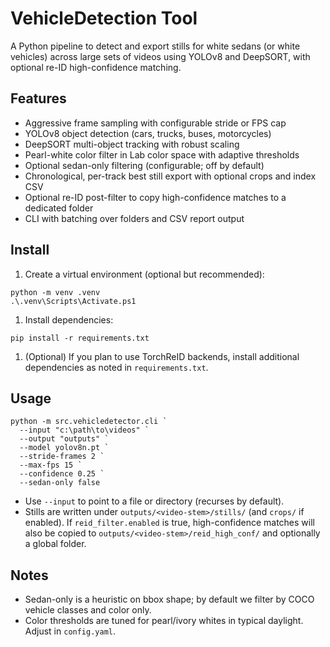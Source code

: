 # VehicleDetection Tool

A Python pipeline to detect and export stills for white sedans (or white vehicles) across large sets of videos using YOLOv8 and DeepSORT, with optional re-ID high-confidence matching.

## Features

- Aggressive frame sampling with configurable stride or FPS cap
- YOLOv8 object detection (cars, trucks, buses, motorcycles)
- DeepSORT multi-object tracking with robust scaling
- Pearl-white color filter in Lab color space with adaptive thresholds
- Optional sedan-only filtering (configurable; off by default)
- Chronological, per-track best still export with optional crops and index CSV
- Optional re-ID post-filter to copy high-confidence matches to a dedicated folder
- CLI with batching over folders and CSV report output

## Install

1. Create a virtual environment (optional but recommended):

```pwsh
python -m venv .venv
.\.venv\Scripts\Activate.ps1
```

1. Install dependencies:

```pwsh
pip install -r requirements.txt
```

1. (Optional) If you plan to use TorchReID backends, install additional dependencies as noted in `requirements.txt`.

## Usage

```pwsh
python -m src.vehicledetector.cli `
  --input "c:\path\to\videos" `
  --output "outputs" `
  --model yolov8n.pt `
  --stride-frames 2 `
  --max-fps 15 `
  --confidence 0.25 `
  --sedan-only false
```

- Use `--input` to point to a file or directory (recurses by default).
- Stills are written under `outputs/<video-stem>/stills/` (and `crops/` if enabled). If `reid_filter.enabled` is true, high-confidence matches will also be copied to `outputs/<video-stem>/reid_high_conf/` and optionally a global folder.

## Notes

- Sedan-only is a heuristic on bbox shape; by default we filter by COCO vehicle classes and color only.
- Color thresholds are tuned for pearl/ivory whites in typical daylight. Adjust in `config.yaml`.
